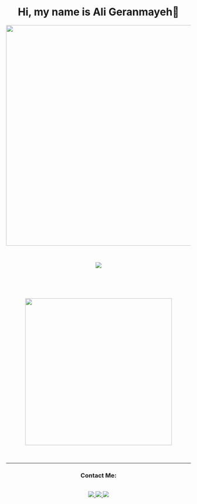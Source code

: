 <div  align="center">
  <h1>Hi, my name is Ali Geranmayeh👋</h1>
  <p><img      src="https://github.com/7oSkaaa/7oSkaaa/blob/main/Images/Right_Side.gif?raw=true" width="600"/>
    </p>
  </br>
  <p>
    <a href="https://skillicons.dev">
    <img src="https://skillicons.dev/icons?i=php,laravel,html,css,bootstrap,tailwind,git,github,regex,docker&theme=dark" />
  </a>
  </p>
  <picture>
<source
  srcset="https://github-readme-stats.vercel.app/api?username=
AliGeranmayeh&show_icons=true&theme=dark"
  media="(prefers-color-scheme: dark)"
/>
</div>
<br/><br/><br/><br/>

<div  align="center">
 <span><img align="center" src="https://github-readme-stats-git-masterrstaa-rickstaa.vercel.app/api?username=
AliGeranmayeh&&show_icons=true&theme=tokyonight"  width="400" /></span>
</div>
<br/><br/>

_____________________________

<div  align="center">
  <h3>Contact Me:</h3>
<br/>
<a href="https://www.linkedin.com/in/ali-geranmayeh/" target="_blank">
   <img src="https://img.shields.io/badge/LinkedIn-0077B5?style=for-the-badge&logo=linkedin&logoColor=0072b1&color=black">
</a>
   <a href="https://t.me/expensive98" target="_blank">
   <img src="https://img.shields.io/badge/Telegram-0077B5?style=for-the-badge&logo=telegram&logoColor=0088cc&color=black">
</a>
<a href="https://www.instagram.com/expensive1998/" target="_blank">
   <img src="https://img.shields.io/badge/Instagram-0077B5?style=for-the-badge&logo=instagram&logoColor=E4405F&color=black">
</a>
 



<!--
**expensive77/expensive77** is a ✨ _special_ ✨ repository because its `README.md` (this file) appears on your GitHub profile.

Here are some ideas to get you started:

- 🔭 I’m currently working on ...
- 🌱 I’m currently learning ...
- 👯 I’m looking to collaborate on ...
- 🤔 I’m looking for help with ...
- 💬 Ask me about ...
- 📫 How to reach me: ...
- 😄 Pronouns: ...
- ⚡ Fun fact: ...
-->
